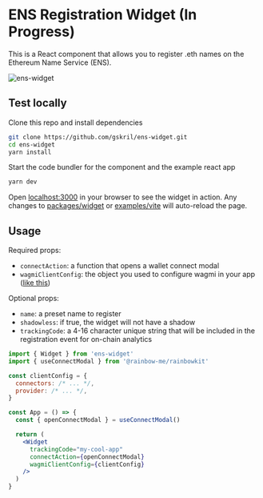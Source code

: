 # ENS Registration Widget (In Progress)

This is a React component that allows you to register .eth names on the Ethereum Name Service (ENS).

![ens-widget](https://user-images.githubusercontent.com/35093316/212418070-f595cb64-260b-4069-b191-5e2553b8cd6a.jpg)

## Test locally

Clone this repo and install dependencies

```bash
git clone https://github.com/gskril/ens-widget.git
cd ens-widget
yarn install
```

Start the code bundler for the component and the example react app

```bash
yarn dev
```

Open [localhost:3000](http://localhost:3000/) in your browser to see the widget in action. Any changes to [packages/widget](packages/widget) or [examples/vite](examples/vite) will auto-reload the page.

## Usage

Required props:

- `connectAction`: a function that opens a wallet connect modal
- `wagmiClientConfig`: the object you used to configure wagmi in your app ([like this](https://github.com/gskril/web3-starter/blob/main/src/providers.ts#L19-L23))

Optional props:

- `name`: a preset name to register
- `shadowless`: if true, the widget will not have a shadow
- `trackingCode`: a 4-16 character unique string that will be included in the registration event for on-chain analytics

```jsx
import { Widget } from 'ens-widget'
import { useConnectModal } from '@rainbow-me/rainbowkit'

const clientConfig = {
  connectors: /* ... */,
  provider: /* ... */,
}

const App = () => {
  const { openConnectModal } = useConnectModal()

  return (
    <Widget
      trackingCode="my-cool-app"
      connectAction={openConnectModal}
      wagmiClientConfig={clientConfig}
    />
  )
}
```
